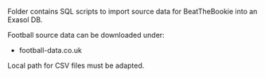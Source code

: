 Folder contains SQL scripts to import source data for BeatTheBookie into an Exasol DB.

Football source data can be downloaded under:
- football-data.co.uk

Local path for CSV files must be adapted.
